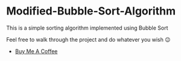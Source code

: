 # Modified-Bubble-Sort-Algorithm

This is a simple sorting algorithm implemented using Bubble Sort

Feel free to walk through the project and do whatever you wish 😉




* [Buy Me A Coffee](https://www.buymeacoffee.com/kimfom01)
